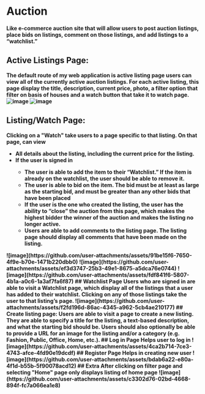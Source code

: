 # Auction
<b>Like e-commerce auction site that will allow users to post auction listings, place bids on listings, comment on those listings, and add listings to a “watchlist.”<b>
## Active Listings Page: 
The default route of my web application is active listing page users can view all of the currently active auction listings. For each active listing, this page display the title, description, current price, photo, a filter option that filter on basis of houses and a watch button that take it to watch page.
![image](https://github.com/user-attachments/assets/2bb10ec0-f4ea-4c81-8b6b-ad78655357f4)
![image](https://github.com/user-attachments/assets/0a45f864-bfab-410f-bf68-ff4f2021b8f3)
## Listing/Watch Page:
Clicking on a "Watch" take users to a page specific to that listing. On that page, can view 
<ul>
  <li>All details about the listing, including the current price for the listing.</li>
  <li>If the user is signed in</li>
  <ul>
      <li> The user is able to add the item to their “Watchlist.” If the item is already on the watchlist, the user should be able to remove it.</li>
  <li> The user is able to bid on the item. The bid must be at least as large as the starting bid, and must be greater than any other bids that have been placed </li>
    <li>If the user is the one who created the listing, the user has the ability to “close” the auction from this page, which makes the highest bidder the winner of the auction and makes the listing no longer active.</li>
    <li>Users are able to add comments to the listing page. The listing page should display all comments that have been made on the listing.</li>
  </ul>
</ul>
![image](https://github.com/user-attachments/assets/91be15f6-7650-4f9e-b70e-1471b220dbb0)
![image](https://github.com/user-attachments/assets/ef3d3747-25b3-49e1-8675-a5dca76e0744)
![image](https://github.com/user-attachments/assets/fdf841f6-5807-4b1a-a0c6-1a3af7fa6f87)
## Watchlist Page
Users who are signed in are able to visit a Watchlist page, which display all of the listings that a user has added to their watchlist. Clicking on any of those listings take the user to that listing’s page.
![image](https://github.com/user-attachments/assets/f2fd196d-86ac-4345-a962-5cb4ae210177)
## Create listing page:
 Users are able to visit a page to create a new listing. They are able to specify a title for the listing, a text-based description, and what the starting bid should be. Users should also optionally be able to provide a URL for an image for the listing and/or a category (e.g. Fashion, Public, Office, Home, etc.).
## Log in Page
Helps user to log in
![image](https://github.com/user-attachments/assets/4ca2b714-7ce3-4743-afce-4fd90e19dcdf)
## Register Page
Helps in creating new user
![image](https://github.com/user-attachments/assets/bdab6a22-e80a-4f1d-b55b-5f90078acd12)
## Extra
After clicking on filter page and selecting "Home" page only displays listing of home page
![image](https://github.com/user-attachments/assets/c3302d76-02bd-4668-894f-fc7a066ea1e8)






